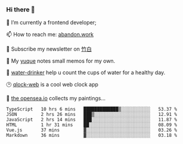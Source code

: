 ### Hi there 👋

<!--
**Alfxjx/Alfxjx** is a ✨ _special_ ✨ repository because its `README.md` (this file) appears on your GitHub profile.

Here are some ideas to get you started:

- 🔭 I’m currently working on ...
- 🌱 I’m currently learning ...
- 👯 I’m looking to collaborate on ...
- 🤔 I’m looking for help with ...
- 💬 Ask me about ...
- 📫 How to reach me: ...
- 😄 Pronouns: ...
- ⚡ Fun fact: ...
-->
🔭  I’m currently a frontend developer;

📫  How to reach me: [abandon.work](https://www.abandon.work/)

🎉  Subscribe my newsletter on [竹白](https://alfxjx.zhubai.love/)

🌱  My [yuque](https://www.yuque.com/alfxjx) notes small memos for my own.

🥤  [water-drinker](https://weldingboys.vercel.app/water) help u count the cups of water for a healthy day.

🕑  [qlock-web](https://qlock-web.vercel.app) is a cool web clock app

🌊  [the opensea.io](https://opensea.io/assets/0x495f947276749ce646f68ac8c248420045cb7b5e/29433830147332339639115006737701029562687338063458078299874716625823015632897) collects my paintings...

<!--START_SECTION:waka-->

```text
TypeScript   10 hrs 6 mins   █████████████▒░░░░░░░░░░░   53.37 %
JSON         2 hrs 26 mins   ███▒░░░░░░░░░░░░░░░░░░░░░   12.91 %
JavaScript   2 hrs 14 mins   ███░░░░░░░░░░░░░░░░░░░░░░   11.87 %
HTML         1 hr 31 mins    ██░░░░░░░░░░░░░░░░░░░░░░░   08.09 %
Vue.js       37 mins         ▓░░░░░░░░░░░░░░░░░░░░░░░░   03.26 %
Markdown     36 mins         ▓░░░░░░░░░░░░░░░░░░░░░░░░   03.18 %
```

<!--END_SECTION:waka-->

